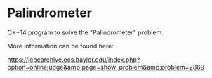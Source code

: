 # Palindrometer
C++14 program to solve the "Palindrometer" problem.

More information can be found here:

https://icpcarchive.ecs.baylor.edu/index.php?option=onlinejudge&amp;page=show_problem&amp;problem=2869
